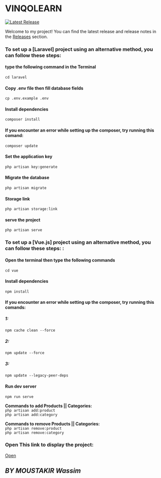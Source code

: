 # VINQOLEARN
[![Latest Release](https://img.shields.io/github/v/release/v1nqour/VINQOLEARN?label=latest%20release&style=flat-square)](https://github.com/your-username/your-repository/releases)

Welcome to my project! You can find the latest release and release notes in the [Releases](https://github.com/v1nqour/VINQOLEARN/releases) section.
### To set up a [Laravel] project using an alternative method, you can follow these steps:
####  type the following command in the Terminal
`cd laravel` 
#### Copy .env file then fill database fields
`cp .env.example .env` 
#### Install dependencies
`composer install`  
#### If you encounter an error while setting up the composer, try running this comand:
`composer update`  
#### Set the application key
`php artisan key:generate`
#### Migrate the database
`php artisan migrate`
#### Storage link
`php artisan storage:link`
#### serve the project
`php artisan serve`

### To set up a [Vue.js] project using an alternative method, you can follow these steps: :
#### Open the terminal then type the following commands
`cd vue` 
#### Install dependencies
`npm install`  
#### If you encounter an error while setting up the composer, try running this comands:
##### 1:
`npm cache clean --force`
##### 2:
`npm update --force`
##### 3:
`npm update --legacy-peer-deps`
#### Run dev server
`npm run serve`  


**Commands to add Products || Categories:**  
`php artisan add:product`  
`php artisan add:category`

**Commands to remove Products || Categories:**  
`php artisan remove:product`  
`php artisan remove:category`

### Open This link to display the project:
[Open](http://127.0.0.1:8000/)



## *BY MOUSTAKIR Wassim*
